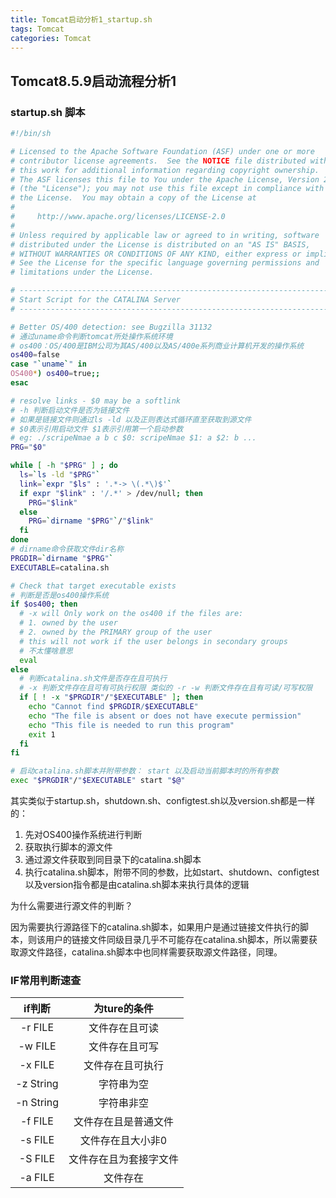 ```yaml
---
title: Tomcat启动分析1_startup.sh
tags: Tomcat
categories: Tomcat
---
```




## Tomcat8.5.9启动流程分析1

### startup.sh 脚本

```bash
#!/bin/sh

# Licensed to the Apache Software Foundation (ASF) under one or more
# contributor license agreements.  See the NOTICE file distributed with
# this work for additional information regarding copyright ownership.
# The ASF licenses this file to You under the Apache License, Version 2.0
# (the "License"); you may not use this file except in compliance with
# the License.  You may obtain a copy of the License at
#
#     http://www.apache.org/licenses/LICENSE-2.0
#
# Unless required by applicable law or agreed to in writing, software
# distributed under the License is distributed on an "AS IS" BASIS,
# WITHOUT WARRANTIES OR CONDITIONS OF ANY KIND, either express or implied.
# See the License for the specific language governing permissions and
# limitations under the License.

# -----------------------------------------------------------------------------
# Start Script for the CATALINA Server
# -----------------------------------------------------------------------------

# Better OS/400 detection: see Bugzilla 31132
# 通过uname命令判断tomcat所处操作系统环境
# os400：OS/400是IBM公司为其AS/400以及AS/400e系列商业计算机开发的操作系统
os400=false
case "`uname`" in
OS400*) os400=true;;
esac

# resolve links - $0 may be a softlink
# -h 判断启动文件是否为链接文件
# 如果是链接文件则通过ls -ld 以及正则表达式循环直至获取到源文件
# $0表示引用启动文件 $1表示引用第一个启动参数
# eg: ./scripeNmae a b c $0: scripeNmae $1: a $2: b ...
PRG="$0"

while [ -h "$PRG" ] ; do
  ls=`ls -ld "$PRG"`
  link=`expr "$ls" : '.*-> \(.*\)$'`
  if expr "$link" : '/.*' > /dev/null; then
    PRG="$link"
  else
    PRG=`dirname "$PRG"`/"$link"
  fi
done
# dirname命令获取文件dir名称 
PRGDIR=`dirname "$PRG"`
EXECUTABLE=catalina.sh

# Check that target executable exists
# 判断是否是os400操作系统
if $os400; then
  # -x will Only work on the os400 if the files are:
  # 1. owned by the user
  # 2. owned by the PRIMARY group of the user
  # this will not work if the user belongs in secondary groups
  # 不太懂啥意思
  eval
else
  # 判断catalina.sh文件是否存在且可执行
  # -x 判断文件存在且可有可执行权限 类似的 -r -w 判断文件存在且有可读/可写权限
  if [ ! -x "$PRGDIR"/"$EXECUTABLE" ]; then
    echo "Cannot find $PRGDIR/$EXECUTABLE"
    echo "The file is absent or does not have execute permission"
    echo "This file is needed to run this program"
    exit 1
  fi
fi

# 启动catalina.sh脚本并附带参数： start 以及启动当前脚本时的所有参数
exec "$PRGDIR"/"$EXECUTABLE" start "$@"

```
其实类似于startup.sh，shutdown.sh、configtest.sh以及version.sh都是一样的：
1. 先对OS400操作系统进行判断
2. 获取执行脚本的源文件
3. 通过源文件获取到同目录下的catalina.sh脚本
4. 执行catalina.sh脚本，附带不同的参数，比如start、shutdown、configtest以及version指令都是由catalina.sh脚本来执行具体的逻辑

为什么需要进行源文件的判断？

​	因为需要执行源路径下的catalina.sh脚本，如果用户是通过链接文件执行的脚本，则该用户的链接文件同级目录几乎不可能存在catalina.sh脚本，所以需要获取源文件路径，catalina.sh脚本中也同样需要获取源文件路径，同理。

### IF常用判断速查
|  if判断   |  为ture的条件  |
| :-------: | :--------------: |
|  -r FILE  |  文件存在且可读  |
|  -w FILE  |  文件存在且可写  |
|  -x FILE  | 文件存在且可执行 |
| -z String |    字符串为空    |
| -n String |    字符串非空    |
|  -f FILE  |  文件存在且是普通文件  |
|  -s FILE  |   文件存在且大小非0    |
|  -S FILE  | 文件存在且为套接字文件 |
|  -a FILE  |        文件存在        |
